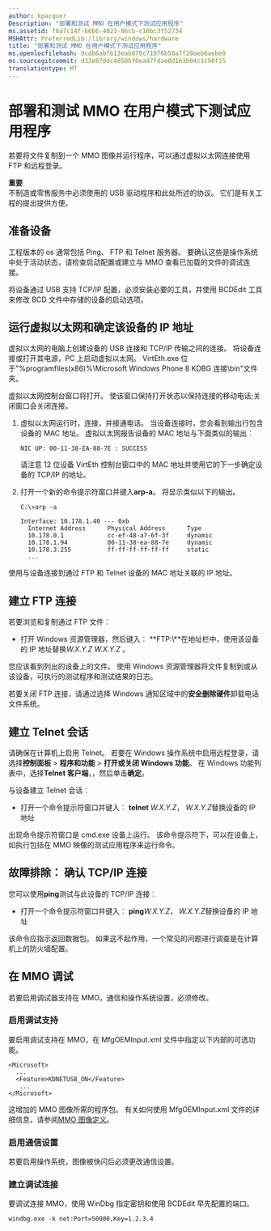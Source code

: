 ```yaml
---
author: kpacquer
Description: "部署和测试 MMO 在用户模式下测试应用程序"
ms.assetid: f8a7c14f-66b6-4023-86cb-c10bc3f52734
MSHAttr: PreferredLib:/library/windows/hardware
title: "部署和测试 MMO 在用户模式下测试应用程序"
ms.openlocfilehash: 9cdb6abfb13eab870c71976b58a7f20aeb6aebe0
ms.sourcegitcommit: d33e870dc4850bf0ea47fdae0d163b04c1c90f15
translationtype: MT
---
```

# <a name="deploy-and-test-a-user-mode-test-application-in-mmos"></a>部署和测试 MMO 在用户模式下测试应用程序


若要将文件复制到一个 MMO 图像并运行程序，可以通过虚拟以太网连接使用 FTP 和远程登录。

**重要**  
不制造或零售服务中必须使用的 USB 驱动程序和此处所述的协议。 它们是有关工程的提出提供方便。

 

## <a name="span-idpreparingthedevicespanspan-idpreparingthedevicespanspan-idpreparingthedevicespanpreparing-the-device"></a><span id="Preparing_the_device"></span><span id="preparing_the_device"></span><span id="PREPARING_THE_DEVICE"></span>准备设备


工程版本的 os 通常包括 Ping、 FTP 和 Telnet 服务器。 要确认这些是操作系统中处于活动状态，请检查启动配置或建立与 MMO 查看已加载的文件的调试连接。

将设备通过 USB 支持 TCP/IP 配置，必须安装必要的工具，并使用 BCDEdit 工具来修改 BCD 文件中存储的设备的启动选项。

## <a name="span-idrunningvirtualethernetanddeterminingtheipaddressofthedevicespanspan-idrunningvirtualethernetanddeterminingtheipaddressofthedevicespanspan-idrunningvirtualethernetanddeterminingtheipaddressofthedevicespanrunning-virtual-ethernet-and-determining-the-ip-address-of-the-device"></a><span id="Running_Virtual_Ethernet_and_determining_the_IP_address_of_the_device"></span><span id="running_virtual_ethernet_and_determining_the_ip_address_of_the_device"></span><span id="RUNNING_VIRTUAL_ETHERNET_AND_DETERMINING_THE_IP_ADDRESS_OF_THE_DEVICE"></span>运行虚拟以太网和确定该设备的 IP 地址


虚拟以太网的电脑上创建设备的 USB 连接和 TCP/IP 传输之间的连接。 将设备连接或打开其电源，PC 上启动虚拟以太网。 VirtEth.exe 位于"%programfiles(x86)%\\Microsoft Windows Phone 8 KDBG 连接\\bin"文件夹。

虚拟以太网控制台窗口将打开。 使该窗口保持打开状态以保持连接的移动电话;关闭窗口会关闭连接。

1.  虚拟以太网运行时，连接，并接通电话。 当设备连接时，您会看到输出行包含设备的 MAC 地址。 虚拟以太网报告设备的 MAC 地址与下面类似的输出︰

    ``` syntax
    NIC UP: 00-11-38-EA-88-7E : SUCCESS
    ```

    请注意 12 位设备 VirtEth 控制台窗口中的 MAC 地址并使用它的下一步确定设备的 TCP/IP 的地址。

2.  打开一个新的命令提示符窗口并键入**arp-a**。 将显示类似以下的输出。

    ``` syntax
    C:\>arp -a

    Interface: 10.178.1.40 --- 0xb
      Internet Address      Physical Address      Type
      10.178.0.1            cc-ef-48-a7-6f-3f     dynamic
      10.178.1.94           00-11-38-ea-88-7e     dynamic
      10.178.3.255          ff-ff-ff-ff-ff-ff     static
      ... 
    ```

使用与设备连接到通过 FTP 和 Telnet 设备的 MAC 地址关联的 IP 地址。

## <a name="span-idestablishinganftpconnectionspanspan-idestablishinganftpconnectionspanspan-idestablishinganftpconnectionspanestablishing-an-ftp-connection"></a><span id="Establishing_an_FTP_connection"></span><span id="establishing_an_ftp_connection"></span><span id="ESTABLISHING_AN_FTP_CONNECTION"></span>建立 FTP 连接


若要浏览和复制通过 FTP 文件︰

-   打开 Windows 资源管理器，然后键入︰ **FTP:\\**在地址栏中，使用该设备的 IP 地址替换*W.X.Y.Z* *W.X.Y.Z* 。

您应该看到列出的设备上的文件。 使用 Windows 资源管理器将文件复制到或从该设备，可执行的测试程序和测试结果的日志。

若要关闭 FTP 连接，请通过选择 Windows 通知区域中的**安全删除硬件**卸载电话文件系统。

## <a name="span-idestablishingatelnetsessionspanspan-idestablishingatelnetsessionspanspan-idestablishingatelnetsessionspanestablishing-a-telnet-session"></a><span id="Establishing_a_Telnet_session"></span><span id="establishing_a_telnet_session"></span><span id="ESTABLISHING_A_TELNET_SESSION"></span>建立 Telnet 会话


请确保在计算机上启用 Telnet。 若要在 Windows 操作系统中启用远程登录，请选择**控制面板** &gt; **程序和功能** &gt; **打开或关闭 Windows 功能**。 在 Windows 功能列表中，选择**Telnet 客户端**，，然后单击**确定**。

与设备建立 Telnet 会话︰

-   打开一个命令提示符窗口并键入︰ **telnet** *W.X.Y.Z*， *W.X.Y.Z*替换设备的 IP 地址

出现命令提示符窗口是 cmd.exe 设备上运行。 该命令提示符下，可以在设备上，如执行包括在 MMO 映像的测试应用程序来运行命令。

## <a name="span-idtroubleshootingconfirmingtcpipconnectivityspanspan-idtroubleshootingconfirmingtcpipconnectivityspanspan-idtroubleshootingconfirmingtcpipconnectivityspantroubleshooting-confirming-tcpip-connectivity"></a><span id="Troubleshooting__Confirming_TCP_IP_connectivity"></span><span id="troubleshooting__confirming_tcp_ip_connectivity"></span><span id="TROUBLESHOOTING__CONFIRMING_TCP_IP_CONNECTIVITY"></span>故障排除︰ 确认 TCP/IP 连接


您可以使用**ping**测试与此设备的 TCP/IP 连接︰

-   打开一个命令提示符窗口并键入︰ **ping***W.X.Y.Z*， *W.X.Y.Z*替换设备的 IP 地址

该命令应指示返回数据包。 如果这不起作用，一个常见的问题进行调查是在计算机上的防火墙配置。

## <a name="span-iddebugginginmmosspanspan-iddebugginginmmosspanspan-iddebugginginmmosspandebugging-in-mmos"></a><span id="Debugging_in_MMOS"></span><span id="debugging_in_mmos"></span><span id="DEBUGGING_IN_MMOS"></span>在 MMO 调试


若要启用调试器支持在 MMO，通信和操作系统设置，必须修改。

### <a name="span-idenablingdebugsupportspanspan-idenablingdebugsupportspanspan-idenablingdebugsupportspanenabling-debug-support"></a><span id="Enabling_debug_support"></span><span id="enabling_debug_support"></span><span id="ENABLING_DEBUG_SUPPORT"></span>启用调试支持

要启用调试支持在 MMO，在 MfgOEMInput.xml 文件中指定以下内部的可选功能。

``` syntax
<Microsoft>
  ...
  <Feature>KDNETUSB_ON</Feature>
   ...
</Microsoft>
```

这增加的 MMO 图像所需的程序包。 有关如何使用 MfgOEMInput.xml 文件的详细信息，请参阅[MMO 图像定义](mmos-image-definition.md)。

### <a name="span-idenablingcommunicationsettingsspanspan-idenablingcommunicationsettingsspanspan-idenablingcommunicationsettingsspanenabling-communication-settings"></a><span id="Enabling_communication_settings"></span><span id="enabling_communication_settings"></span><span id="ENABLING_COMMUNICATION_SETTINGS"></span>启用通信设置

若要启用操作系统，图像被快闪后必须更改通信设置。

### <a name="span-idestablishingthedebugconnectionspanspan-idestablishingthedebugconnectionspanspan-idestablishingthedebugconnectionspanestablishing-the-debug-connection"></a><span id="Establishing_the_debug_connection"></span><span id="establishing_the_debug_connection"></span><span id="ESTABLISHING_THE_DEBUG_CONNECTION"></span>建立调试连接

要调试连接 MMO，使用 WinDbg 指定密钥和使用 BCDEdit 早先配置的端口。

``` syntax
windbg.exe -k net:Port=50000,Key=1.2.3.4
```

 

 





